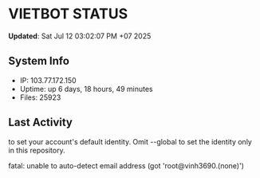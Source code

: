 # VIETBOT STATUS
**Updated**: Sat Jul 12 03:02:07 PM +07 2025

## System Info
- IP: 103.77.172.150
- Uptime: up 6 days, 18 hours, 49 minutes
- Files: 25923

## Last Activity

to set your account's default identity.
Omit --global to set the identity only in this repository.

fatal: unable to auto-detect email address (got 'root@vinh3690.(none)')

